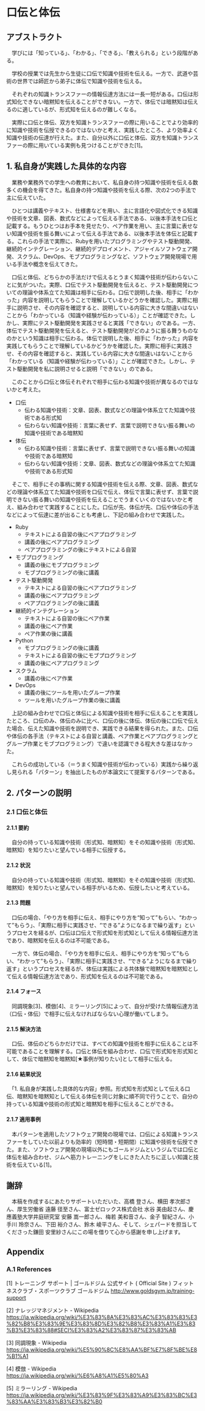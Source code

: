 # 口伝と体伝

## アブストラクト

　学びには「知っている」、「わかる」、「できる」、「教えられる」という段階がある。

　学校の授業では先生から生徒に口伝で知識や技術を伝える。一方で、武道や芸術の世界では師匠から弟子に体伝で知識や技術を伝える。

　それぞれの知識トランスファーの情報伝達方法には一長一短がある。口伝は形式知化できない暗黙知を伝えることができない。一方で、体伝では暗黙知は伝えるのに適しているが、形式知を伝えるのが難しくなる。

　実際に口伝と体伝、双方を知識トランスファーの際に用いることでより効率的に知識や技術を伝授できるのではないかと考え、実践したところ、より効率よく知識や技術の伝達が行えた。また、自分以外に口伝と体伝、双方を知識トランスファーの際に用いている実例も見つけることができた[1]。

## 1. 私自身が実践した具体的な内容

　業務や業務外での学生への教育において、私自身の持つ知識や技術を伝える数多くの機会を得てきた。私自身の持つ知識や技術を伝える際、次の2つの手法で主に伝えていた。

　ひとつは講義やテキスト、仕様書などを用い、主に言語化や図式化できる知識や技術を文章、図表、数式などによって伝える手法である、以後本手法を口伝と記載する。もうひとつはお手本を見せたり、ペア作業を用い、主に言葉に表せない知識や技術を振る舞いによって伝える手法である、以後本手法を体伝と記載する。これらの手法で実際に、Rubyを用いたプログラミングやテスト駆動開発、継続的インテグレーション、継続的デプロイメント、アジャイルソフトウェア開発、スクラム、DevOps、モブプログラミングなど、ソフトウェア開発現場で用いる手法や概念を伝えてきた。

　口伝と体伝、どちらかの手法だけで伝えるとうまく知識や技術が伝わらないことに気がついた。実際、口伝でテスト駆動開発を伝えると、テスト駆動開発についての理論や体系立てた知識は相手に伝わる。口伝で説明した後、相手に「わかった」内容を説明してもらうことで理解しているかどうかを確認した。実際に相手に説明させ、その内容を確認すると、説明している内容に大きな間違いはないことから「わかっている（知識や経験が伝わっている）」ことが確認できた。しかし、実際にテスト駆動開発を実践させると実践「できない」のである。一方、体伝でテスト駆動開発を伝えると、テスト駆動開発がどのように振る舞うものなのかという知識は相手に伝わる。体伝で説明した後、相手に「わかった」内容を実践してもらうことで理解しているかどうかを確認した。実際に相手に実践させ、その内容を確認すると、実践している内容に大きな間違いはないことから「わかっている（知識や経験が伝わっている）」ことが確認できた。しかし、テスト駆動開発を私に説明させると説明「できない」のである。

　このことから口伝と体伝それぞれで相手に伝わる知識や技術が異なるのではないかと考えた。

* 口伝
    * 伝わる知識や技術：文章、図表、数式などの理論や体系立てた知識や技術である形式知
    * 伝わらない知識や技術：言葉に表せず、言葉で説明できない振る舞いの知識や技術である暗黙知
* 体伝
    * 伝わる知識や技術：言葉に表せず、言葉で説明できない振る舞いの知識や技術である暗黙知
    * 伝わらない知識や技術：文章、図表、数式などの理論や体系立てた知識や技術である形式知

　そこで、相手にその事柄に関する知識や技術を伝える際、文章、図表、数式などの理論や体系立てた知識や技術を口伝で伝え、体伝で言葉に表せず、言葉で説明できない振る舞いの知識や技術を伝えることでうまくいくのではないかと考え、組み合わせて実践することにした。口伝が先、体伝が先、口伝や体伝の手法などによって伝達に差が出ることも考慮し、下記の組み合わせで実践した。

* Ruby
    * テキストによる自習の後にペアプログラミング
    * 講義の後にペアプログラミング
    * ペアプログラミングの後にテキストによる自習
* モブプログラミング
    * 講義の後にモブプログラミング
    * モブプログラミングの後に講義
* テスト駆動開発
    * テキストによる自習の後にペアプログラミング
    * 講義の後にペアプログラミング
    * ペアプログラミングの後に講義
* 継続的インテグレーション
    * テキストによる自習の後にペア作業
    * 講義の後にペア作業
    * ペア作業の後に講義
* Python
    * モブプログラミングの後に講義
    * テキストによる自習の後にモブプログラミング
    * 講義の後にペアプログラミング
* スクラム
    * 講義の後にペア作業
* DevOps
    * 講義の後にツールを用いたグループ作業
    * ツールを用いたグループ作業の後に講義

　上記の組み合わせで口伝と体伝による知識や技術を相手に伝えることを実践したところ、口伝のみ、体伝のみに比べ、口伝の後に体伝、体伝の後に口伝で伝えた場合、伝えた知識や技術を説明でき、実践できる結果を得られた。また、口伝や体伝の各手法（テキストによる自習と講義、ペア作業とペアプログラミングとグループ作業とモブプログラミング）で違いを認識できる程大きな差はなかった。

　これらの成功している（＝うまく知識や技術が伝わっている）実践から繰り返し見られる「パターン」を抽出したものが本論文にて提案するパターンである。

## 2. パターンの説明
### 2.1 口伝と体伝
#### 2.1.1 要約

　自分の持っている知識や技術（形式知、暗黙知）をその知識や技術（形式知、暗黙知）を知りたいと望んでいる相手に伝授する。

#### 2.1.2 状況

　自分の持っている知識や技術（形式知、暗黙知）をその知識や技術（形式知、暗黙知）を知りたいと望んでいる相手がいるため、伝授したいと考えている。

#### 2.1.3 問題

　口伝の場合、「やり方を相手に伝え、相手にやり方を“知って”もらい、“わかって”もらう」、「実際に相手に実践させ、“できる”ようになるまで繰り返す」というプロセスを経るが、口伝は口伝えで形式知を形式知として伝える情報伝達方法であり、暗黙知を伝えるのは不可能である。

　一方で、体伝の場合、「やり方を相手に伝え、相手にやり方を“知って”もらい、“わかって”もらう」、「実際に相手に実践させ、“できる”ようになるまで繰り返す」というプロセスを経るが、体伝は実践による共体験で暗黙知を暗黙知として伝える情報伝達方法であり、形式知を伝えるのは不可能である。

#### 2.1.4 フォース

　同調現象[3]、模倣[4]、ミラーリング[5]によって、自分が受けた情報伝達方法（口伝・体伝）で相手に伝えなければならない心理が働いてしまう。

#### 2.1.5 解決方法

　口伝、体伝のどちらかだけでは、すべての知識や技術を相手に伝えることは不可能であることを理解する。口伝と体伝を組み合わせ、口伝で形式知を形式知として、体伝で暗黙知を暗黙知[★事例が知りたい]として相手に伝える。

#### 2.1.6 結果状況

　「1. 私自身が実践した具体的な内容」参照。形式知を形式知として伝える口伝、暗黙知を暗黙知として伝える体伝を同じ対象に順不同で行うことで、自分の持っている知識や技術の形式知と暗黙知を相手に伝えることができる。

#### 2.1.7 適用事例

　本パターンを適用したソフトウェア開発の現場では、口伝による知識トランスファーをしていた以前よりも効率的（短時間・短期間）に知識や技術を伝授できた。また、ソフトウェア開発の現場以外にもゴールドジムというジムでは口伝と体伝を組み合わせ、ジムへ筋力トレーニングをしにきた人たちに正しい知識と技術を伝えている[1]。

## 謝辞

　本稿を作成するにあたりサポートいただいた、高橋 登さん、横田 孝次郎さん、厚生労働省 遠藤 径至さん、富士ゼロックス株式会社 水谷 美由起さん、慶應義塾大学井庭研究室 安藤 嵩一郎さん、梅若 美和音さん、金子 智紀さん、小手川 玲奈さん、下田 裕介さん、鈴木 崚平さん、そして、シェパードを担当してくださった鎌田 安里紗さんにこの場を借りて心から感謝を申し上げます。

## Appendix

### A.1 References

[1] トレーニング サポート | ゴールドジム 公式サイト ( Official Site ) フィットネスクラブ・スポーツクラブ ゴールドジム http://www.goldsgym.jp/training-support

[2] ナレッジマネジメント - Wikipedia https://ja.wikipedia.org/wiki/%E3%83%8A%E3%83%AC%E3%83%83%E3%82%B8%E3%83%9E%E3%83%8D%E3%82%B8%E3%83%A1%E3%83%B3%E3%83%88#SECI%E3%83%A2%E3%83%87%E3%83%AB

[3] 同調現象 - Wikipedia https://ja.wikipedia.org/wiki/%E5%90%8C%E8%AA%BF%E7%8F%BE%E8%B1%A1

[4] 模倣 - Wikipedia https://ja.wikipedia.org/wiki/%E6%A8%A1%E5%80%A3

[5] ミラーリング - Wikipedia https://ja.wikipedia.org/wiki/%E3%83%9F%E3%83%A9%E3%83%BC%E3%83%AA%E3%83%B3%E3%82%B0
